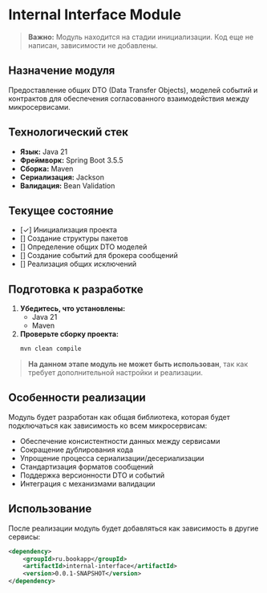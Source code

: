 # Internal Interface Module

> **Важно:** Модуль находится на стадии инициализации. Код еще не написан, зависимости не добавлены.

## Назначение модуля
Предоставление общих DTO (Data Transfer Objects), моделей событий и контрактов для обеспечения согласованного взаимодействия между микросервисами.

## Технологический стек

*   **Язык:** Java 21
*   **Фреймворк:** Spring Boot 3.5.5
*   **Сборка:** Maven
*   **Сериализация:** Jackson
*   **Валидация:** Bean Validation

## Текущее состояние

*   [✓] Инициализация проекта
*   [] Создание структуры пакетов
*   [] Определение общих DTO моделей
*   [] Создание событий для брокера сообщений
*   [] Реализация общих исключений

## Подготовка к разработке

1.  **Убедитесь, что установлены:**
    *   Java 21
    *   Maven
2.  **Проверьте сборку проекта:**
    ```bash
    mvn clean compile
    ```

> **На данном этапе модуль не может быть использован**, так как требует дополнительной настройки и реализации.

## Особенности реализации

Модуль будет разработан как общая библиотека, которая будет подключаться как зависимость ко всем микросервисам:

*   Обеспечение консистентности данных между сервисами
*   Сокращение дублирования кода
*   Упрощение процесса сериализации/десериализации
*   Стандартизация форматов сообщений
*   Поддержка версионности DTO и событий
*   Интеграция с механизмами валидации

## Использование

После реализации модуль будет добавляться как зависимость в другие сервисы:
```xml
<dependency>
    <groupId>ru.bookapp</groupId>
    <artifactId>internal-interface</artifactId>
    <version>0.0.1-SNAPSHOT</version>
</dependency>